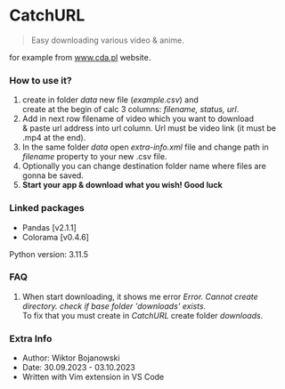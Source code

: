 # CatchURL
>Easy downloading various video & anime. 

for example from www.cda.pl website.

### How to use it?
1. create in folder *data* new file (*example.csv*) and
<br> create at the begin of calc 3 columns: *filename, status, url*.
2. Add in next row filename of video which you want to download<br> & paste url address into url column. Url must be video link (it must be .mp4 at the end).
3. In the same folder *data* open *extra-info.xml* file and change path in *filename* property to your new .csv file.
4. Optionally you can change destination folder name where files are gonna be saved.
5. **Start your app & download what you wish! Good luck**

### Linked packages
<ul>
<li>Pandas [v2.1.1]</li>
<li>Colorama [v0.4.6]</li>
</ul>

Python version: 3.11.5

### FAQ

1. When start downloading, it shows me error *Error. Cannot create directory. check if base folder 'downloads' exists.* <br>
To fix that you must create in *CatchURL* create folder *downloads*.

### Extra Info

<ul>
 <li>Author: Wiktor Bojanowski</li>
 <li>Date: 30.09.2023 - 03.10.2023</li> 
 <li>Written with Vim extension in VS Code</li> 
</ul> 
